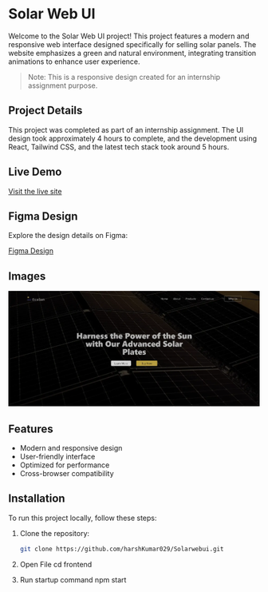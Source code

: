 # Solar Web UI

Welcome to the Solar Web UI project! This project features a modern and responsive web interface designed specifically for selling solar panels. The website emphasizes a green and natural environment, integrating transition animations to enhance user experience.

> Note: This is a responsive design created for an internship assignment purpose.

## Project Details

This project was completed as part of an internship assignment. The UI design took approximately 4 hours to complete, and the development using React, Tailwind CSS, and the latest tech stack took around 5 hours.

## Live Demo

[Visit the live site](https://solarwebui.vercel.app/)

## Figma Design

Explore the design details on Figma:

[Figma Design](https://www.figma.com/design/D1IUaP2SGpOVF5Lfw5fyny/Untitled?node-id=0-1&t=Q6Y8d0jLE6zpVbEC-0)

## Images

![Homepage](./frontend/src//assets/Screenshot.webp)

## Features

- Modern and responsive design
- User-friendly interface
- Optimized for performance
- Cross-browser compatibility

## Installation

To run this project locally, follow these steps:

1. Clone the repository:

   ```bash
   git clone https://github.com/harshKumar029/Solarwebui.git

2. Open File
   cd frontend

3. Run startup command
   npm start
